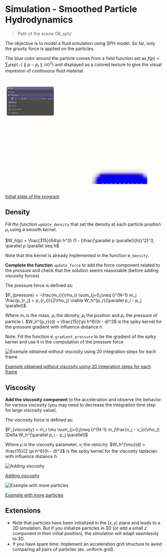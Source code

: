 # Simulation - Smoothed Particle Hydrodynamics

> Path of the scene 08_sph/

The objective is to model a fluid simulation using SPH model. So far, only the gravity force is applied on the particles.

The blue color around the particle comes from a field function set as $f(p)=\sum_i exp(-(\parallel p - p_i \parallel / \sigma)^2)$ and displayed as a colored texture to give the visual impresion of continuous fluid material.

![Initial state of the program](baseprogram.gif)

<ins>Initial state of the program</ins>

## Density

*Fill the function `update_density`* that set the density at each particle position $\rho_i$ using a smooth kernel.

$W_h(p) = \frac{315}{64\pi h^3} (1 - (\frac{\parallel p \parallel}{h})^2)^3, \parallel p \parallel \leq h$

Note that this kernel is already implemented in the function `W_density`.

__Complete the function__ `update_force` to add the force component related to the *pressure* and check that the solution seems reasonable (before adding viscosity forces)

The pressure force is defined as:

$F_{pressure} = -\frac{m_i}{\rho_i} \sum_{j=0,j\neq i}^{N-1} m_j \frac{p_{r_j} + p_{r_i}}{2\rho_j} \nabla W_h^{p_r}(\parallel p_i - p_j \parallel)$

Where $m_i$ is the mass, $\rho_i$ the density, $p_i$ the position and $p_r$ the pressure of particle $i$. $W_h^{p_r}(d) = \frac{15}{\pi h^6}(h - d)^3$ is the spiky kernel for the pressure gradient with influence distance $h$.

Note: Fill the function `W_gradient_pressure` to be the gradient of the spiky kernel and use it in the computation of the pressure force

![Example obtained without viscosity using 20 integration steps for each frame](solpressure.gif)

<ins>Example obtained without viscosity using 20 integration steps for each frame</ins>

## Viscosity

**Add the viscosity component** to the acceleration and observe the behavior for various viscosity (you may need to decrease the integration time step for large viscosity value).

The viscosity force is defined as:

$F_{viscosity} = m_i \mu \sum_{j=0,j\neq i}^{N-1} m_j\frac{v_j - v_i}{\rho_j} \Delta W_h^(\parallel p_i - p_j \parallel)$

Where $\mu$ is the viscosity parameter, $v_i$ the velocity. $W_h^{\mu}(d) = \frac{15}{2 \pi h^6}(h - d)^3$ is the spiky kernel for the viscosity laplacian with influence distance $h$.

![Adding viscosity](solviscosity1.gif)

<ins>Adding viscosity</ins>

![Example with more particles](solviscosity2.gif)

<ins>Example with more particles</ins>

## Extensions

- Note that particles have been initialized in the $(x,y)$ plane and leads to a 2D simulation. But if you initialize particles in 3D (or add a small $z$ component in their initial position), the simulation will adapt seamlessly to 3D.
- If you have spare time: Implement an acceleration grid structure to avoid comparing all pairs of particles (ex. uniform grid). 